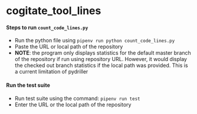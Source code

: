 # cogitate_tool_lines

#### Steps to run `count_code_lines.py`

- Run the python file using `pipenv run python count_code_lines.py`
- Paste the URL or local path of the repository
- __NOTE__: the program only displays statistics for the default master branch of the repository if run using repository URL. However, it would display the checked out branch statistics if the local path was provided. This is a current limitation of pydriller

#### Run the test suite

- Run test suite using the command: `pipenv run test`
- Enter the URL or the local path of the repository
